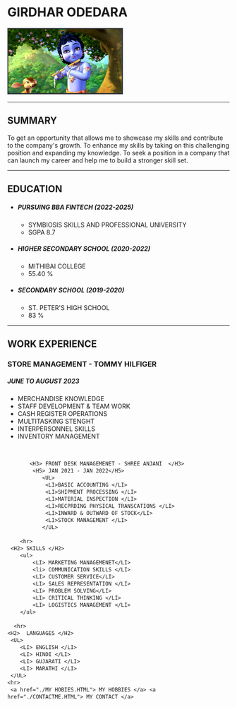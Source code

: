 <!DOCTYPE html>
  <head> 
    <meta charset="UTF-8">
    <title> MY RESUME </title>
  </head>
  <body>
      <H1> GIRDHAR ODEDARA </H1>
      <img src="./Screenshot_20230205_185822.png" height="150" alt="profile picture">
        <hr> 
      <h2> SUMMARY </h2>
      <p> To get an opportunity that allows me to showcase my skills and contribute to the company's growth. To enhance my skills by taking on this challenging position and expanding my knowledge. To seek a position in a company that can launch my career and help me to build a stronger skill set.</p>
        <hr>
      <h2> EDUCATION </h2>
      <ul> 
        <li> <H5>PURSUING BBA FINTECH (2022-2025)</H5> 
            <ul> 
                <li> SYMBIOSIS SKILLS AND PROFESSIONAL UNIVERSITY </li>
                <LI> SGPA 8.7 </LI>
            </ul>
        </li>
        <li> <H5> HIGHER SECONDARY SCHOOL  (2020-2022) </H5>
            <ul> 
                <li> MITHIBAI COLLEGE </li>
                <li> 55.40 %</li>
            </ul>
        </li>
        <li> <H5> SECONDARY SCHOOL  (2019-2020) </H5>
            <ul>
                <li> ST. PETER'S HIGH SCHOOL </li>
                <li> 83 % </li>
            </ul>
        </li>
      </ul>
      <hr>
      <H2> WORK EXPERIENCE 
        <h3>  STORE MANAGEMENT - TOMMY HILFIGER </h3>
          <H5> JUNE TO AUGUST 2023 </H5>
           <ul> 
             <li> MERCHANDISE KNOWLEDGE </li>
             <LI> STAFF DEVELOPMENT & TEAM WORK </LI>
             <LI> CASH REGISTER OPERATIONS </LI>
             <LI> MULTITASKING STENGHT </LI>
             <LI> INTERPERSONNEL SKILLS </LI>
             <LI> INVENTORY MANAGEMENT </LI>
           </ul>
           <br>

           <H3> FRONT DESK MANAGEMENET - SHREE ANJANI  </H3>
            <H5> JAN 2021 - JAN 2022</H5>
               <UL>
                <LI>BASIC ACCOUNTING </LI>
                <LI>SHIPMENT PROCESSING </LI>   
                <LI>MATERIAL INSPECTION </LI>
                <LI>RECPRDING PHYSICAL TRANSCATIONS </LI>
                <LI>INWARD & OUTWARD OF STOCK</LI>
                <LI>STOCK MANAGEMENT </LI>
               </UL>

        <hr> 
     <H2> SKILLS </H2>
        <ul> 
            <LI> MARKETING MANAGEMENET</LI>
            <li> COMMUNICATION SKILLS </LI>
            <LI> CUSTOMER SERVICE</LI>
            <LI> SALES REPRESENTATION </LI>
            <LI> PROBLEM SOLVING</LI>
            <LI> CRITICAL THINKING </LI>
            <LI> LOGISTICS MANAGEMENT </LI>
        </ul> 
        
      <hr>
    <H2>  LANGUAGES </H2>    
     <UL> 
        <LI> ENGLISH </LI>
        <LI> HINDI </LI>
        <LI> GUJARATI </LI>
        <LI> MARATHI </LI>
     </UL>
    <hr>
     <a href="./MY HOBIES.HTML"> MY HOBBIES </a> <a href="./CONTACTME.HTML"> MY CONTACT </a>
  </body>
  </html>
